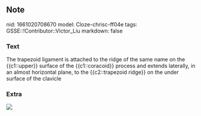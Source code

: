 ## Note
nid: 1661020708670
model: Cloze-chrisc-ff04e
tags: GSSE::!Contributor::Victor_Liu
markdown: false

### Text
<div>
  The trapezoid ligament is attached to the ridge of the same name
  on the {{c1::upper}} surface of the {{c1::coracoid}} process and
  extends laterally, in an almost horizontal plane, to the
  {{c2::trapezoid ridge}} on the under surface of the clavicle
</div>

### Extra
<img src="Gray326.png">
